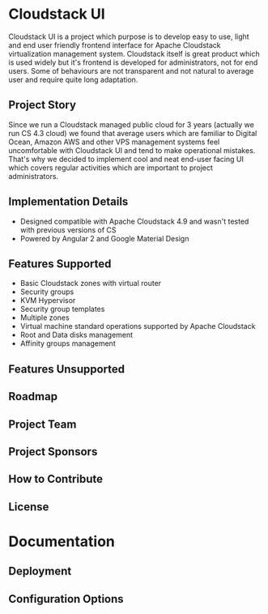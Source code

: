 # Cloudstack UI
Cloudstack UI is a project which purpose is to develop easy to use, light and end user friendly frontend interface for Apache Cloudstack virtualization management system. Cloudstack itself is great product which is used widely but it's frontend is developed for administrators, not for end users. Some of behaviours are not transparent and not natural to average user and require quite long adaptation.

## Project Story

Since we run a Cloudstack managed public cloud for 3 years (actually we run CS 4.3 cloud) we found that average users which are familiar to Digital Ocean, Amazon AWS and other VPS management systems feel uncomfortable with Cloudstack UI and tend to make operational mistakes. That's why we decided to implement cool and neat end-user facing UI which covers regular activities which are important to project administrators.

## Implementation Details

* Designed compatible with Apache Cloudstack 4.9 and wasn't tested with previous versions of CS
* Powered by Angular 2 and Google Material Design

## Features Supported

* Basic Cloudstack zones with virtual router
* Security groups
* KVM Hypervisor
* Security group templates
* Multiple zones
* Virtual machine standard operations supported by Apache Cloudstack
* Root and Data disks management
* Affinity groups management

## Features Unsupported

## Roadmap

## Project Team

## Project Sponsors

## How to Contribute

## License

# Documentation

## Deployment

## Configuration Options

